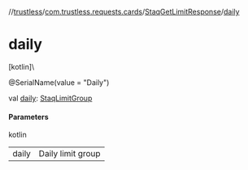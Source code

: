 //[trustless](../../../index.md)/[com.trustless.requests.cards](../index.md)/[StaqGetLimitResponse](index.md)/[daily](daily.md)

# daily

[kotlin]\

@SerialName(value = &quot;Daily&quot;)

val [daily](daily.md): [StaqLimitGroup](../-staq-limit-group/index.md)

#### Parameters

kotlin

| | |
|---|---|
| daily | Daily limit group |
